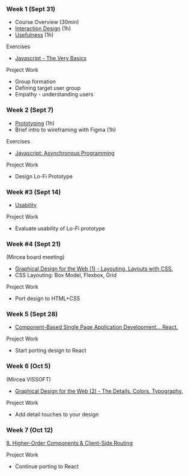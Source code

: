 ### Week 1 (Sept 31)
- Course Overview (30min)
- [Interaction Design](Lectures/1.%20Interaction%20Design.md) (1h)
- [Usefulness](Lectures/2.%20Usefulness.md) (1h)

Exercises
- [Javascript - The Very Basics](Lectures/x.%20Javascript%20-%20A%20Brief%20Journey.md)

Project Work
- Group formation
- Defining target user group
- Empathy - understanding users

### Week 2 (Sept 7)
- [Prototyping](Lectures/3.%20Prototyping.md) (1h)
- Brief intro to wireframing with Figma (1h)

Exercises
- [Javascript: Asynchronous Programming](Lectures/x.%20Javascript%20-%20A%20Brief%20Journey.md)

Project Work
- Design Lo-Fi Prototype

### Week #3 (Sept 14)
- [Usability](Lectures/4.%20Usability.md)

Project Work
- Evaluate usability of Lo-Fi prototype 

### Week #4 (Sept 21)
(Mircea board meeting)
- [Graphical Design for the Web (1) - Layouting. Layouts with CSS.](Lectures/5.%20Graphical%20Design%20for%20the%20Web%20(1)%20-%20Layouting.%20Layouts%20with%20CSS..md)
- CSS Layouting: Box Model, Flexbox, Grid

Project Work
- Port design to HTML+CSS

### Week 5 (Sept 28)
- [Component-Based Single Page Application Development... React.](Lectures/7.%20Component-Based%20Single%20Page%20Application%20Development...%20React..md)

Project Work
- Start porting design to React

### Week 6 (Oct 5)
(Mircea VISSOFT)
- [Graphical Design for the Web (2) - The Details. Colors. Typography.](Lectures/6.%20Graphical%20Design%20for%20the%20Web%20(2)%20-%20The%20Details.%20Colors.%20Typography..md)

Project Work
- Add detail touches to your design


### Week 7 (Oct 12)
[8. Higher-Order Components & Client-Side Routing](Lectures/8.%20Higher-Order%20Components%20&%20Client-Side%20Routing.md)

Project Work
- Continue porting to React